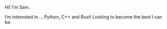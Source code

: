 Hi! I'm Sam.

  I’m interested in ... Python, C++ and Rust!
  Looking to become the best I can be.

<!---
stysos/stysos is a ✨ special ✨ repository because its `README.md` (this file) appears on your GitHub profile.
You can click the Preview link to take a look at your changes.
--->
